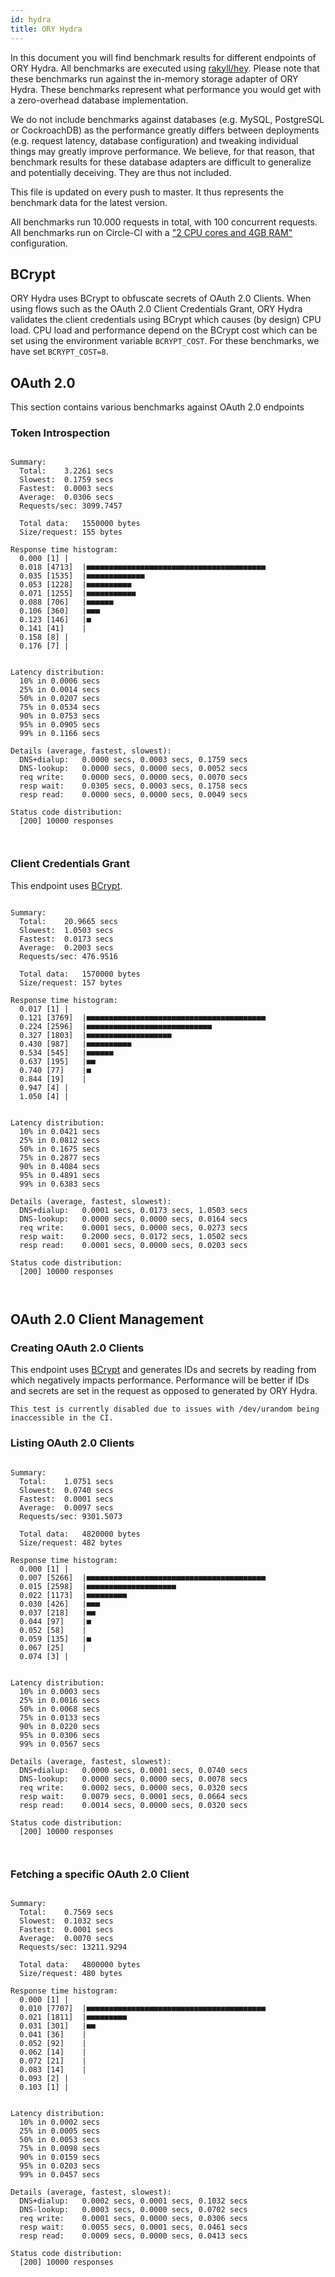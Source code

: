 ```yaml
---
id: hydra
title: ORY Hydra
---
```


In this document you will find benchmark results for different endpoints of ORY
Hydra. All benchmarks are executed using
[rakyll/hey](https://github.com/rakyll/hey). Please note that these benchmarks
run against the in-memory storage adapter of ORY Hydra. These benchmarks
represent what performance you would get with a zero-overhead database
implementation.

We do not include benchmarks against databases (e.g. MySQL, PostgreSQL or
CockroachDB) as the performance greatly differs between deployments (e.g.
request latency, database configuration) and tweaking individual things may
greatly improve performance. We believe, for that reason, that benchmark results
for these database adapters are difficult to generalize and potentially
deceiving. They are thus not included.

This file is updated on every push to master. It thus represents the benchmark
data for the latest version.

All benchmarks run 10.000 requests in total, with 100 concurrent requests. All
benchmarks run on Circle-CI with a
["2 CPU cores and 4GB RAM"](https://support.circleci.com/hc/en-us/articles/360000489307-Why-do-my-tests-take-longer-to-run-on-CircleCI-than-locally-)
configuration.

## BCrypt

ORY Hydra uses BCrypt to obfuscate secrets of OAuth 2.0 Clients. When using
flows such as the OAuth 2.0 Client Credentials Grant, ORY Hydra validates the
client credentials using BCrypt which causes (by design) CPU load. CPU load and
performance depend on the BCrypt cost which can be set using the environment
variable `BCRYPT_COST`. For these benchmarks, we have set `BCRYPT_COST=8`.

## OAuth 2.0

This section contains various benchmarks against OAuth 2.0 endpoints

### Token Introspection

```

Summary:
  Total:	3.2261 secs
  Slowest:	0.1759 secs
  Fastest:	0.0003 secs
  Average:	0.0306 secs
  Requests/sec:	3099.7457

  Total data:	1550000 bytes
  Size/request:	155 bytes

Response time histogram:
  0.000 [1]	|
  0.018 [4713]	|■■■■■■■■■■■■■■■■■■■■■■■■■■■■■■■■■■■■■■■■
  0.035 [1535]	|■■■■■■■■■■■■■
  0.053 [1228]	|■■■■■■■■■■
  0.071 [1255]	|■■■■■■■■■■■
  0.088 [706]	|■■■■■■
  0.106 [360]	|■■■
  0.123 [146]	|■
  0.141 [41]	|
  0.158 [8]	|
  0.176 [7]	|


Latency distribution:
  10% in 0.0006 secs
  25% in 0.0014 secs
  50% in 0.0207 secs
  75% in 0.0534 secs
  90% in 0.0753 secs
  95% in 0.0905 secs
  99% in 0.1166 secs

Details (average, fastest, slowest):
  DNS+dialup:	0.0000 secs, 0.0003 secs, 0.1759 secs
  DNS-lookup:	0.0000 secs, 0.0000 secs, 0.0052 secs
  req write:	0.0000 secs, 0.0000 secs, 0.0070 secs
  resp wait:	0.0305 secs, 0.0003 secs, 0.1758 secs
  resp read:	0.0000 secs, 0.0000 secs, 0.0049 secs

Status code distribution:
  [200]	10000 responses



```

### Client Credentials Grant

This endpoint uses [BCrypt](#bcrypt).

```

Summary:
  Total:	20.9665 secs
  Slowest:	1.0503 secs
  Fastest:	0.0173 secs
  Average:	0.2003 secs
  Requests/sec:	476.9516

  Total data:	1570000 bytes
  Size/request:	157 bytes

Response time histogram:
  0.017 [1]	|
  0.121 [3769]	|■■■■■■■■■■■■■■■■■■■■■■■■■■■■■■■■■■■■■■■■
  0.224 [2596]	|■■■■■■■■■■■■■■■■■■■■■■■■■■■■
  0.327 [1803]	|■■■■■■■■■■■■■■■■■■■
  0.430 [987]	|■■■■■■■■■■
  0.534 [545]	|■■■■■■
  0.637 [195]	|■■
  0.740 [77]	|■
  0.844 [19]	|
  0.947 [4]	|
  1.050 [4]	|


Latency distribution:
  10% in 0.0421 secs
  25% in 0.0812 secs
  50% in 0.1675 secs
  75% in 0.2877 secs
  90% in 0.4084 secs
  95% in 0.4891 secs
  99% in 0.6383 secs

Details (average, fastest, slowest):
  DNS+dialup:	0.0001 secs, 0.0173 secs, 1.0503 secs
  DNS-lookup:	0.0000 secs, 0.0000 secs, 0.0164 secs
  req write:	0.0001 secs, 0.0000 secs, 0.0273 secs
  resp wait:	0.2000 secs, 0.0172 secs, 1.0502 secs
  resp read:	0.0001 secs, 0.0000 secs, 0.0203 secs

Status code distribution:
  [200]	10000 responses



```

## OAuth 2.0 Client Management

### Creating OAuth 2.0 Clients

This endpoint uses [BCrypt](#bcrypt) and generates IDs and secrets by reading
from which negatively impacts performance. Performance will be better if IDs and
secrets are set in the request as opposed to generated by ORY Hydra.

```
This test is currently disabled due to issues with /dev/urandom being inaccessible in the CI.
```

### Listing OAuth 2.0 Clients

```

Summary:
  Total:	1.0751 secs
  Slowest:	0.0740 secs
  Fastest:	0.0001 secs
  Average:	0.0097 secs
  Requests/sec:	9301.5073

  Total data:	4820000 bytes
  Size/request:	482 bytes

Response time histogram:
  0.000 [1]	|
  0.007 [5266]	|■■■■■■■■■■■■■■■■■■■■■■■■■■■■■■■■■■■■■■■■
  0.015 [2598]	|■■■■■■■■■■■■■■■■■■■■
  0.022 [1173]	|■■■■■■■■■
  0.030 [426]	|■■■
  0.037 [218]	|■■
  0.044 [97]	|■
  0.052 [58]	|
  0.059 [135]	|■
  0.067 [25]	|
  0.074 [3]	|


Latency distribution:
  10% in 0.0003 secs
  25% in 0.0016 secs
  50% in 0.0068 secs
  75% in 0.0133 secs
  90% in 0.0220 secs
  95% in 0.0306 secs
  99% in 0.0567 secs

Details (average, fastest, slowest):
  DNS+dialup:	0.0000 secs, 0.0001 secs, 0.0740 secs
  DNS-lookup:	0.0000 secs, 0.0000 secs, 0.0078 secs
  req write:	0.0002 secs, 0.0000 secs, 0.0320 secs
  resp wait:	0.0079 secs, 0.0001 secs, 0.0664 secs
  resp read:	0.0014 secs, 0.0000 secs, 0.0320 secs

Status code distribution:
  [200]	10000 responses



```

### Fetching a specific OAuth 2.0 Client

```

Summary:
  Total:	0.7569 secs
  Slowest:	0.1032 secs
  Fastest:	0.0001 secs
  Average:	0.0070 secs
  Requests/sec:	13211.9294

  Total data:	4800000 bytes
  Size/request:	480 bytes

Response time histogram:
  0.000 [1]	|
  0.010 [7707]	|■■■■■■■■■■■■■■■■■■■■■■■■■■■■■■■■■■■■■■■■
  0.021 [1811]	|■■■■■■■■■
  0.031 [301]	|■■
  0.041 [36]	|
  0.052 [92]	|
  0.062 [14]	|
  0.072 [21]	|
  0.083 [14]	|
  0.093 [2]	|
  0.103 [1]	|


Latency distribution:
  10% in 0.0002 secs
  25% in 0.0005 secs
  50% in 0.0053 secs
  75% in 0.0098 secs
  90% in 0.0159 secs
  95% in 0.0203 secs
  99% in 0.0457 secs

Details (average, fastest, slowest):
  DNS+dialup:	0.0002 secs, 0.0001 secs, 0.1032 secs
  DNS-lookup:	0.0003 secs, 0.0000 secs, 0.0702 secs
  req write:	0.0001 secs, 0.0000 secs, 0.0306 secs
  resp wait:	0.0055 secs, 0.0001 secs, 0.0461 secs
  resp read:	0.0009 secs, 0.0000 secs, 0.0413 secs

Status code distribution:
  [200]	10000 responses



```
